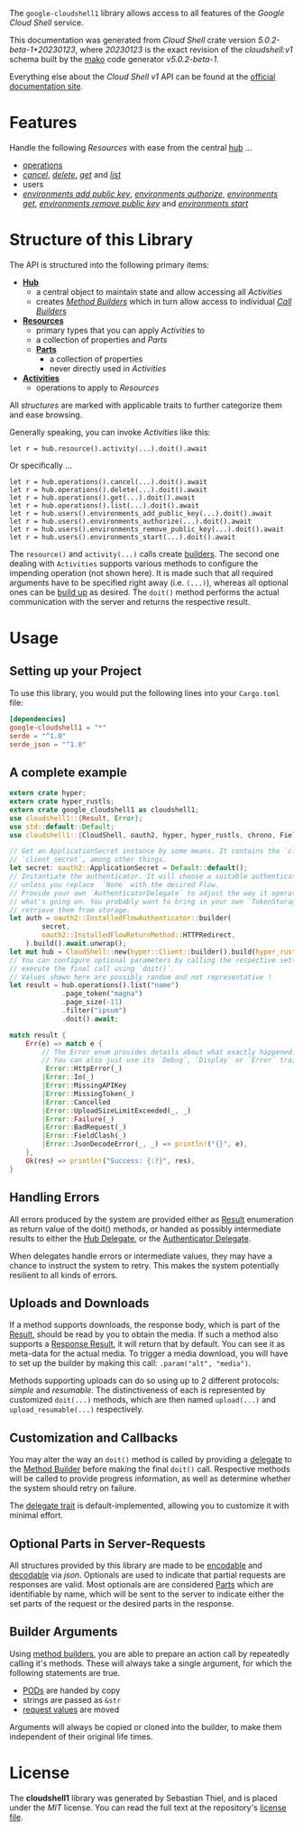 <!---
DO NOT EDIT !
This file was generated automatically from 'src/generator/templates/api/README.md.mako'
DO NOT EDIT !
-->
The `google-cloudshell1` library allows access to all features of the *Google Cloud Shell* service.

This documentation was generated from *Cloud Shell* crate version *5.0.2-beta-1+20230123*, where *20230123* is the exact revision of the *cloudshell:v1* schema built by the [mako](http://www.makotemplates.org/) code generator *v5.0.2-beta-1*.

Everything else about the *Cloud Shell* *v1* API can be found at the
[official documentation site](https://cloud.google.com/shell/docs/).
# Features

Handle the following *Resources* with ease from the central [hub](https://docs.rs/google-cloudshell1/5.0.2-beta-1+20230123/google_cloudshell1/CloudShell) ... 

* [operations](https://docs.rs/google-cloudshell1/5.0.2-beta-1+20230123/google_cloudshell1/api::Operation)
 * [*cancel*](https://docs.rs/google-cloudshell1/5.0.2-beta-1+20230123/google_cloudshell1/api::OperationCancelCall), [*delete*](https://docs.rs/google-cloudshell1/5.0.2-beta-1+20230123/google_cloudshell1/api::OperationDeleteCall), [*get*](https://docs.rs/google-cloudshell1/5.0.2-beta-1+20230123/google_cloudshell1/api::OperationGetCall) and [*list*](https://docs.rs/google-cloudshell1/5.0.2-beta-1+20230123/google_cloudshell1/api::OperationListCall)
* users
 * [*environments add public key*](https://docs.rs/google-cloudshell1/5.0.2-beta-1+20230123/google_cloudshell1/api::UserEnvironmentAddPublicKeyCall), [*environments authorize*](https://docs.rs/google-cloudshell1/5.0.2-beta-1+20230123/google_cloudshell1/api::UserEnvironmentAuthorizeCall), [*environments get*](https://docs.rs/google-cloudshell1/5.0.2-beta-1+20230123/google_cloudshell1/api::UserEnvironmentGetCall), [*environments remove public key*](https://docs.rs/google-cloudshell1/5.0.2-beta-1+20230123/google_cloudshell1/api::UserEnvironmentRemovePublicKeyCall) and [*environments start*](https://docs.rs/google-cloudshell1/5.0.2-beta-1+20230123/google_cloudshell1/api::UserEnvironmentStartCall)




# Structure of this Library

The API is structured into the following primary items:

* **[Hub](https://docs.rs/google-cloudshell1/5.0.2-beta-1+20230123/google_cloudshell1/CloudShell)**
    * a central object to maintain state and allow accessing all *Activities*
    * creates [*Method Builders*](https://docs.rs/google-cloudshell1/5.0.2-beta-1+20230123/google_cloudshell1/client::MethodsBuilder) which in turn
      allow access to individual [*Call Builders*](https://docs.rs/google-cloudshell1/5.0.2-beta-1+20230123/google_cloudshell1/client::CallBuilder)
* **[Resources](https://docs.rs/google-cloudshell1/5.0.2-beta-1+20230123/google_cloudshell1/client::Resource)**
    * primary types that you can apply *Activities* to
    * a collection of properties and *Parts*
    * **[Parts](https://docs.rs/google-cloudshell1/5.0.2-beta-1+20230123/google_cloudshell1/client::Part)**
        * a collection of properties
        * never directly used in *Activities*
* **[Activities](https://docs.rs/google-cloudshell1/5.0.2-beta-1+20230123/google_cloudshell1/client::CallBuilder)**
    * operations to apply to *Resources*

All *structures* are marked with applicable traits to further categorize them and ease browsing.

Generally speaking, you can invoke *Activities* like this:

```Rust,ignore
let r = hub.resource().activity(...).doit().await
```

Or specifically ...

```ignore
let r = hub.operations().cancel(...).doit().await
let r = hub.operations().delete(...).doit().await
let r = hub.operations().get(...).doit().await
let r = hub.operations().list(...).doit().await
let r = hub.users().environments_add_public_key(...).doit().await
let r = hub.users().environments_authorize(...).doit().await
let r = hub.users().environments_remove_public_key(...).doit().await
let r = hub.users().environments_start(...).doit().await
```

The `resource()` and `activity(...)` calls create [builders][builder-pattern]. The second one dealing with `Activities` 
supports various methods to configure the impending operation (not shown here). It is made such that all required arguments have to be 
specified right away (i.e. `(...)`), whereas all optional ones can be [build up][builder-pattern] as desired.
The `doit()` method performs the actual communication with the server and returns the respective result.

# Usage

## Setting up your Project

To use this library, you would put the following lines into your `Cargo.toml` file:

```toml
[dependencies]
google-cloudshell1 = "*"
serde = "^1.0"
serde_json = "^1.0"
```

## A complete example

```Rust
extern crate hyper;
extern crate hyper_rustls;
extern crate google_cloudshell1 as cloudshell1;
use cloudshell1::{Result, Error};
use std::default::Default;
use cloudshell1::{CloudShell, oauth2, hyper, hyper_rustls, chrono, FieldMask};

// Get an ApplicationSecret instance by some means. It contains the `client_id` and 
// `client_secret`, among other things.
let secret: oauth2::ApplicationSecret = Default::default();
// Instantiate the authenticator. It will choose a suitable authentication flow for you, 
// unless you replace  `None` with the desired Flow.
// Provide your own `AuthenticatorDelegate` to adjust the way it operates and get feedback about 
// what's going on. You probably want to bring in your own `TokenStorage` to persist tokens and
// retrieve them from storage.
let auth = oauth2::InstalledFlowAuthenticator::builder(
        secret,
        oauth2::InstalledFlowReturnMethod::HTTPRedirect,
    ).build().await.unwrap();
let mut hub = CloudShell::new(hyper::Client::builder().build(hyper_rustls::HttpsConnectorBuilder::new().with_native_roots().https_or_http().enable_http1().enable_http2().build()), auth);
// You can configure optional parameters by calling the respective setters at will, and
// execute the final call using `doit()`.
// Values shown here are possibly random and not representative !
let result = hub.operations().list("name")
             .page_token("magna")
             .page_size(-11)
             .filter("ipsum")
             .doit().await;

match result {
    Err(e) => match e {
        // The Error enum provides details about what exactly happened.
        // You can also just use its `Debug`, `Display` or `Error` traits
         Error::HttpError(_)
        |Error::Io(_)
        |Error::MissingAPIKey
        |Error::MissingToken(_)
        |Error::Cancelled
        |Error::UploadSizeLimitExceeded(_, _)
        |Error::Failure(_)
        |Error::BadRequest(_)
        |Error::FieldClash(_)
        |Error::JsonDecodeError(_, _) => println!("{}", e),
    },
    Ok(res) => println!("Success: {:?}", res),
}

```
## Handling Errors

All errors produced by the system are provided either as [Result](https://docs.rs/google-cloudshell1/5.0.2-beta-1+20230123/google_cloudshell1/client::Result) enumeration as return value of
the doit() methods, or handed as possibly intermediate results to either the 
[Hub Delegate](https://docs.rs/google-cloudshell1/5.0.2-beta-1+20230123/google_cloudshell1/client::Delegate), or the [Authenticator Delegate](https://docs.rs/yup-oauth2/*/yup_oauth2/trait.AuthenticatorDelegate.html).

When delegates handle errors or intermediate values, they may have a chance to instruct the system to retry. This 
makes the system potentially resilient to all kinds of errors.

## Uploads and Downloads
If a method supports downloads, the response body, which is part of the [Result](https://docs.rs/google-cloudshell1/5.0.2-beta-1+20230123/google_cloudshell1/client::Result), should be
read by you to obtain the media.
If such a method also supports a [Response Result](https://docs.rs/google-cloudshell1/5.0.2-beta-1+20230123/google_cloudshell1/client::ResponseResult), it will return that by default.
You can see it as meta-data for the actual media. To trigger a media download, you will have to set up the builder by making
this call: `.param("alt", "media")`.

Methods supporting uploads can do so using up to 2 different protocols: 
*simple* and *resumable*. The distinctiveness of each is represented by customized 
`doit(...)` methods, which are then named `upload(...)` and `upload_resumable(...)` respectively.

## Customization and Callbacks

You may alter the way an `doit()` method is called by providing a [delegate](https://docs.rs/google-cloudshell1/5.0.2-beta-1+20230123/google_cloudshell1/client::Delegate) to the 
[Method Builder](https://docs.rs/google-cloudshell1/5.0.2-beta-1+20230123/google_cloudshell1/client::CallBuilder) before making the final `doit()` call. 
Respective methods will be called to provide progress information, as well as determine whether the system should 
retry on failure.

The [delegate trait](https://docs.rs/google-cloudshell1/5.0.2-beta-1+20230123/google_cloudshell1/client::Delegate) is default-implemented, allowing you to customize it with minimal effort.

## Optional Parts in Server-Requests

All structures provided by this library are made to be [encodable](https://docs.rs/google-cloudshell1/5.0.2-beta-1+20230123/google_cloudshell1/client::RequestValue) and 
[decodable](https://docs.rs/google-cloudshell1/5.0.2-beta-1+20230123/google_cloudshell1/client::ResponseResult) via *json*. Optionals are used to indicate that partial requests are responses 
are valid.
Most optionals are are considered [Parts](https://docs.rs/google-cloudshell1/5.0.2-beta-1+20230123/google_cloudshell1/client::Part) which are identifiable by name, which will be sent to 
the server to indicate either the set parts of the request or the desired parts in the response.

## Builder Arguments

Using [method builders](https://docs.rs/google-cloudshell1/5.0.2-beta-1+20230123/google_cloudshell1/client::CallBuilder), you are able to prepare an action call by repeatedly calling it's methods.
These will always take a single argument, for which the following statements are true.

* [PODs][wiki-pod] are handed by copy
* strings are passed as `&str`
* [request values](https://docs.rs/google-cloudshell1/5.0.2-beta-1+20230123/google_cloudshell1/client::RequestValue) are moved

Arguments will always be copied or cloned into the builder, to make them independent of their original life times.

[wiki-pod]: http://en.wikipedia.org/wiki/Plain_old_data_structure
[builder-pattern]: http://en.wikipedia.org/wiki/Builder_pattern
[google-go-api]: https://github.com/google/google-api-go-client

# License
The **cloudshell1** library was generated by Sebastian Thiel, and is placed 
under the *MIT* license.
You can read the full text at the repository's [license file][repo-license].

[repo-license]: https://github.com/Byron/google-apis-rsblob/main/LICENSE.md

